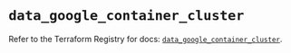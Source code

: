 # `data_google_container_cluster`

Refer to the Terraform Registry for docs: [`data_google_container_cluster`](https://registry.terraform.io/providers/hashicorp/google/6.47.0/docs/data-sources/container_cluster).
